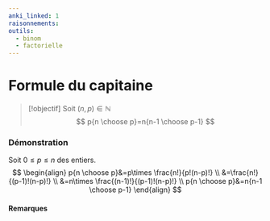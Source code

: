 ```yaml
---
anki_linked: 1
raisonnements:
outils:
  - binom
  - factorielle
---
```

# Formule du capitaine

> [!objectif]
> Soit $(n,p)\in \mathbb{N}$
>$$
> p{n \choose p}=n{n-1 \choose p-1}
> $$

### Démonstration

Soit $0\leq p\leq n$ des entiers.
$$
\begin{align}
p{n \choose p}&=p\times \frac{n!}{p!(n-p)!} \\
&=\frac{n!}{(p-1)!(n-p)!} \\
&=n\times \frac{(n-1)!}{(p-1)!(n-p)!} \\
p{n \choose p}&=n{n-1 \choose p-1}
\end{align}
$$

#### Remarques


